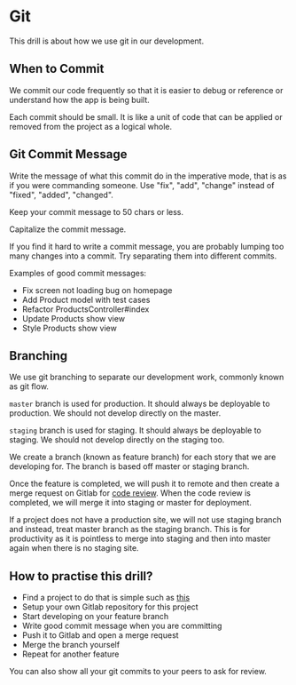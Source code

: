 # Git
This drill is about how we use git in our development.

## When to Commit
We commit our code frequently so that it is easier to debug or reference or understand how the app is being built.

Each commit should be small. It is like a unit of code that can be applied or removed from the project as a logical whole.

## Git Commit Message
Write the message of what this commit do in the imperative mode, that is as if you were commanding someone. Use "fix", "add", "change" instead of "fixed", "added", "changed".

Keep your commit message to 50 chars or less.

Capitalize the commit message.

If you find it hard to write a commit message, you are probably lumping too many changes into a commit. Try separating them into different commits.

Examples of good commit messages:
- Fix screen not loading bug on homepage
- Add Product model with test cases
- Refactor ProductsController#index
- Update Products show view
- Style Products show view

## Branching
We use git branching to separate our development work, commonly known as git flow.

`master` branch is used for production. It should always be deployable to production. We should not develop directly on the master.

`staging` branch is used for staging. It should always be deployable to staging. We should not develop directly on the staging too.

We create a branch (known as feature branch) for each story that we are developing for. The branch is based off master or staging branch. 

Once the feature is completed, we will push it to remote and then create a merge request on Gitlab for [code review](../../code-review/README.md). When the code review is completed, we will merge it into staging or master for deployment.

If a project does not have a production site, we will not use staging branch and instead, treat master branch as the staging branch. This is for productivity as it is pointless to merge into staging and then into master again when there is no staging site.

## How to practise this drill?
- Find a project to do that is simple such as [this](https://github.com/futureworkz/rails-test-1)
- Setup your own Gitlab repository for this project
- Start developing on your feature branch
- Write good commit message when you are committing
- Push it to Gitlab and open a merge request
- Merge the branch yourself
- Repeat for another feature

You can also show all your git commits to your peers to ask for review.

